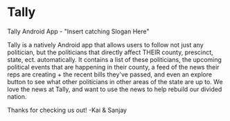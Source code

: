 # Tally
Tally Android App - "Insert catching Slogan Here"

Tally is a natively Android app that allows users to follow not just any politician, but the politicians that directly affect THEIR county,
prescinct, state, ect. automatically. It contains a list of these politicians, the upcoming political events that are happening in their 
county, a feed of the news their reps are creating + the recent bills they've passed, and even an explore button to see what other 
politicians in other areas of the state are up to. We love the news at Tally, and want to use the news to help rebuild our divided nation. 

Thanks for checking us out!
-Kai & Sanjay

